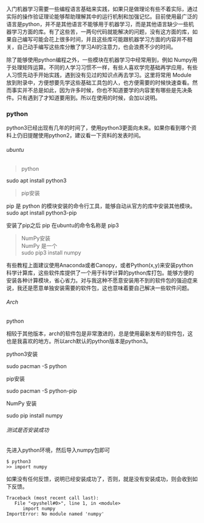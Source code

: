 入门机器学习需要一些编程语言基础来实践，如果只是做理论有些不着实际，通过实际的操作验证理论能够帮助理解其中的运行机制和加强记忆。目前使用最广泛的语言是python，并不是其他语言不能够用于机器学习，而是其他语言缺少一些机器学习方面的库。有了这些苦，一两句代码就能解决的问题，没有这方面的库，如果自己编写可能会花上很多时间，并且这些库可能跟机器学习方面的内容并不相关，自己动手编写这些库分散了学习AI的注意力，也会浪费不少的时间。

除了能够使用python编程之外，一些模块在机器学习中经常用到，例如 Numpy用于处理矩阵运算。不同的人学习习惯不一样，有些人喜欢学完基础再学应用，有些人习惯先动手开始实践，遇到没有见过的知识点再去学习。这里将常用 Module 放到附录中，方便想要先学这些基础工具包的人，也方便需要的时候快速查看。然而事实并不总是如此，因为许多时候，你也不知道要学的内容里有哪些是先决条件。只有遇到了才知道要用到。所以在使用的时候，会加以说明。

### python

python3已经出现有几年的时间了，使用python3更面向未来。如果你看到哪个资料上仍旧提醒使用python2，建议看一下资料的发表时间。

###### ubuntu

> python

sudo apt install python3

> pip安装

pip 是 python 的模块安装的命令行工具，能够自动从官方的库中安装其他模块。  
sudo apt install python3-pip

安装了pip之后 pip 在ubuntu的命令名称是 pip3

> NumPy安装  
> NumPy 是一个  
> sudo pip3 install numpy

有些教程上面建议使用Anaconda或者Canopy，或者Python\(x,y\)来安装python科学计算库，这些软件库提供了一个用于科学计算的python库打包。能够方便的安装各种计算模块，省心省力。对与我这种不愿意安装用不到的软件包的强迫症来说，我还是愿意单独安装需要的软件包，这也意味着要自己解决一些软件问题。

###### Arch

python

相较于其他版本，arch的软件包是非常激进的，总是使用最新发布的软件包，这也是我喜欢的地方。所以arch默认的python版本是python3。

python3安装

sudo  pacman -S python

pip安装

sudo pacman -S python-pip

NumPy 安装

sudo pip install numpy
###### 测试是否安装成功

先进入python环境，然后导入numpy包即可

```shell
$ python3
>> import numpy
```

如果没有任何反馈，说明已经安装成功了，否则，就是没有安装成功，则会收到如下反馈。

```
Traceback (most recent call last): 
   File "<pyshell#0>", line 1, in <module> 
      import numpy 
ImportError: No module named 'numpy'
```



